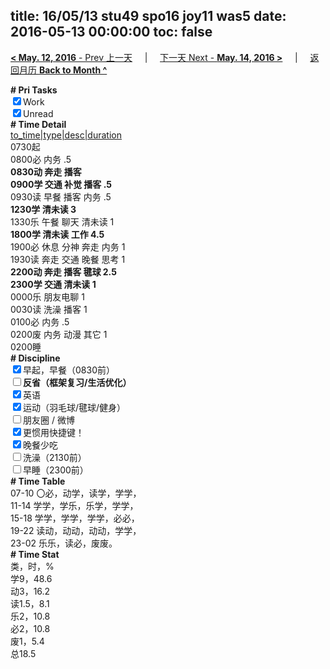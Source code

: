 title: 16/05/13 stu49 spo16 joy11 was5
date: 2016-05-13 00:00:00
toc: false
---
[**< May. 12, 2016** - Prev 上一天](/lifelogs/2016/05/d12.html) &nbsp; &nbsp; | &nbsp; &nbsp; [下一天 Next - **May. 14, 2016 >**](/lifelogs/2016/05/d14.html) &nbsp; &nbsp; |  &nbsp; &nbsp; [返回月历 **Back to Month ^**](/lifelogs/2016/05/index.html)
<br/><div><b># Pri Tasks</b></div><div><input checked="true" type="checkbox"/>Work</div><div><input checked="true" type="checkbox"/>Unread</div><div><b># Time Detail</b></div><div><u>to_time|type|desc|duration</u></div><div>0730起</div><div>0800必 内务 .5</div><div><b>0830动 奔走 播客</b></div><div><b>0900学 交通 补觉 播客 .5</b></div><div>0930读 早餐 播客 内务 .5</div><div><b>1230学 清未读 3</b></div><div>1330乐 午餐 聊天 清未读 1</div><div><b>1800学 清未读 工作 4.5</b></div><div>1900必 休息 分神 奔走 内务 1</div><div>1930读 奔走 交通 晚餐 思考 1</div><div><b>2200动 奔走 播客 毽球 2.5</b></div><div><b>2300学 交通 清未读 1</b></div><div>0000乐 朋友电聊 1</div><div>0030读 洗澡 播客 1</div><div>0100必 内务 .5</div><div>0200废 内务 动漫 其它 1</div><div>0200睡</div><div><b># Discipline</b></div><div><input checked="true" type="checkbox"/>早起，早餐（0830前）</div><div><b><input type="checkbox"/></b><b>反省（框架复习/生活优化）</b></div><div><input checked="true" type="checkbox"/>英语</div><div><input checked="true" type="checkbox"/>运动（羽毛球/毽球/健身）</div><div><input type="checkbox"/>朋友圈 / 微博</div><div><input checked="true" type="checkbox"/>更惯用快捷键！</div><div><input checked="true" type="checkbox"/>晚餐少吃</div><div><input type="checkbox"/>洗澡（2130前）</div><div><input type="checkbox"/>早睡（2300前）</div><div><b># Time Table</b></div><div>07-10 〇必，动学，读学，学学，</div><div>11-14 学学，学乐，乐学，学学，</div><div>15-18 学学，学学，学学，必必，</div><div>19-22 读动，动动，动动，学学，</div><div>23-02 乐乐，读必，废废。</div><div><b># Time Stat</b></div><div>类，时，%</div><div>学9，48.6</div><div>动3，16.2</div><div>读1.5，8.1</div><div>乐2，10.8</div><div>必2，10.8</div><div>废1，5.4</div><div>总18.5</div>